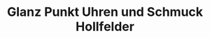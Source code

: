 ---
title: "Glanz Punkt Uhren und Schmuck Hollfelder"
url: /kempten-allgaeu/glanz-punkt-uhren-und-schmuck-hollfelder/
shop: Schmuck
---